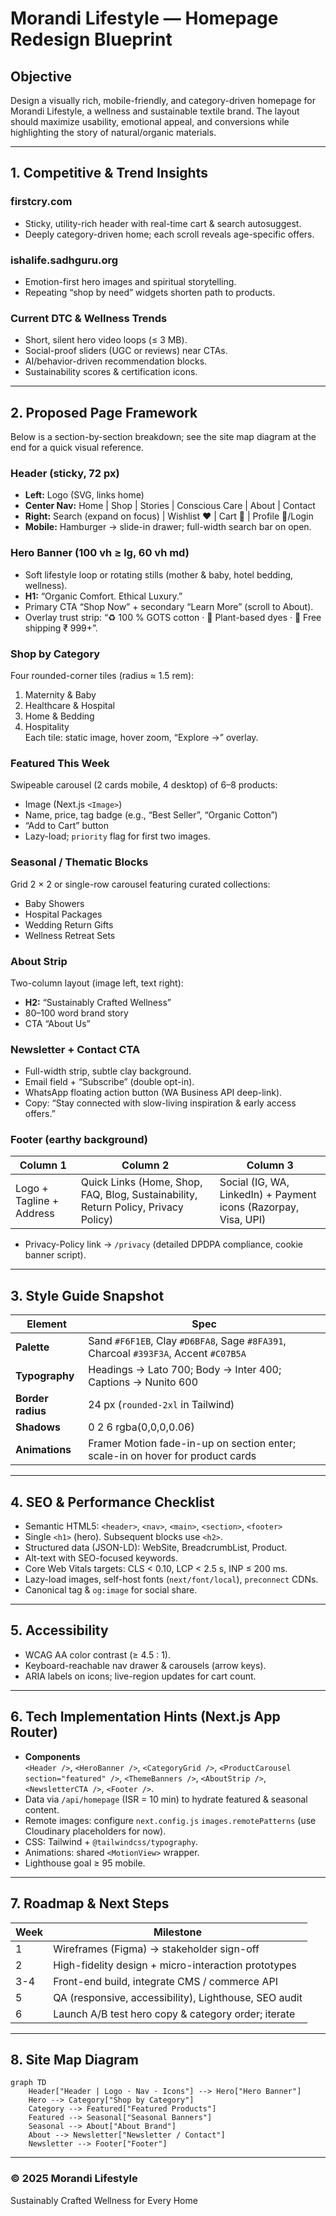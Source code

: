 # Morandi Lifestyle — Homepage Redesign Blueprint

## Objective
Design a visually rich, mobile-friendly, and category-driven homepage for Morandi Lifestyle, a wellness and sustainable textile brand. The layout should maximize usability, emotional appeal, and conversions while highlighting the story of natural/organic materials.

---

## 1. Competitive & Trend Insights

### firstcry.com
- Sticky, utility-rich header with real-time cart & search autosuggest.
- Deeply category-driven home; each scroll reveals age-specific offers.

### ishalife.sadhguru.org
- Emotion-first hero images and spiritual storytelling.
- Repeating “shop by need” widgets shorten path to products.

### Current DTC & Wellness Trends
- Short, silent hero video loops (≤ 3 MB).
- Social-proof sliders (UGC or reviews) near CTAs.
- AI/behavior-driven recommendation blocks.
- Sustainability scores & certification icons.

---

## 2. Proposed Page Framework

Below is a section-by-section breakdown; see the site map diagram at the end for a quick visual reference.

### Header (sticky, 72 px)
- **Left:** Logo (SVG, links home)
- **Center Nav:** Home | Shop | Stories | Conscious Care | About | Contact
- **Right:** Search (expand on focus) | Wishlist ♥ | Cart 🛒 | Profile 👤/Login
- **Mobile:** Hamburger → slide-in drawer; full-width search bar on open.

### Hero Banner (100 vh ≥ lg, 60 vh md)
- Soft lifestyle loop or rotating stills (mother & baby, hotel bedding, wellness).
- **H1:** “Organic Comfort. Ethical Luxury.”
- Primary CTA “Shop Now” + secondary “Learn More” (scroll to About).
- Overlay trust strip: “♻ 100 % GOTS cotton · 🌱 Plant-based dyes · 🚚 Free shipping ₹ 999+”.

### Shop by Category
Four rounded-corner tiles (radius ≈ 1.5 rem):
1. Maternity & Baby  
2. Healthcare & Hospital  
3. Home & Bedding  
4. Hospitality  
Each tile: static image, hover zoom, “Explore →” overlay.

### Featured This Week
Swipeable carousel (2 cards mobile, 4 desktop) of 6–8 products:
- Image (Next.js `<Image>`)
- Name, price, tag badge (e.g., “Best Seller”, “Organic Cotton”)
- “Add to Cart” button
- Lazy-load; `priority` flag for first two images.

### Seasonal / Thematic Blocks
Grid 2 × 2 or single-row carousel featuring curated collections:
- Baby Showers
- Hospital Packages
- Wedding Return Gifts
- Wellness Retreat Sets

### About Strip
Two-column layout (image left, text right):
- **H2:** “Sustainably Crafted Wellness”
- 80–100 word brand story
- CTA “About Us”

### Newsletter + Contact CTA
- Full-width strip, subtle clay background.
- Email field + “Subscribe” (double opt-in).
- WhatsApp floating action button (WA Business API deep-link).
- Copy: “Stay connected with slow-living inspiration & early access offers.”

### Footer (earthy background)
| Column 1 | Column 2 | Column 3 |
|-------------|----------------|----------------|
| Logo + Tagline + Address | Quick Links (Home, Shop, FAQ, Blog, Sustainability, Return Policy, Privacy Policy) | Social (IG, WA, LinkedIn) + Payment icons (Razorpay, Visa, UPI) |
- Privacy-Policy link → `/privacy` (detailed DPDPA compliance, cookie banner script).

---

## 3. Style Guide Snapshot
| Element | Spec |
|---------|------|
| **Palette** | Sand `#F6F1EB`, Clay `#D6BFA8`, Sage `#8FA391`, Charcoal `#393F3A`, Accent `#C07B5A` |
| **Typography** | Headings → Lato 700; Body → Inter 400; Captions → Nunito 600 |
| **Border radius** | 24 px (`rounded-2xl` in Tailwind) |
| **Shadows** | 0 2 6 rgba(0,0,0,0.06) |
| **Animations** | Framer Motion fade-in-up on section enter; scale-in on hover for product cards |

---

## 4. SEO & Performance Checklist
- Semantic HTML5: `<header>`, `<nav>`, `<main>`, `<section>`, `<footer>`
- Single `<h1>` (hero). Subsequent blocks use `<h2>`.
- Structured data (JSON-LD): WebSite, BreadcrumbList, Product.
- Alt-text with SEO-focused keywords.
- Core Web Vitals targets: CLS < 0.10, LCP < 2.5 s, INP ≤ 200 ms.
- Lazy-load images, self-host fonts (`next/font/local`), `preconnect` CDNs.
- Canonical tag & `og:image` for social share.

---

## 5. Accessibility
- WCAG AA color contrast (≥ 4.5 : 1).  
- Keyboard-reachable nav drawer & carousels (arrow keys).  
- ARIA labels on icons; live-region updates for cart count.

---

## 6. Tech Implementation Hints (Next.js App Router)
- **Components**  
  `<Header />`, `<HeroBanner />`, `<CategoryGrid />`, `<ProductCarousel section="featured" />`, `<ThemeBanners />`, `<AboutStrip />`, `<NewsletterCTA />`, `<Footer />`.
- Data via `/api/homepage` (ISR = 10 min) to hydrate featured & seasonal content.
- Remote images: configure `next.config.js` `images.remotePatterns` (use Cloudinary placeholders for now).
- CSS: Tailwind + `@tailwindcss/typography`.
- Animations: shared `<MotionView>` wrapper.
- Lighthouse goal ≥ 95 mobile.

---

## 7. Roadmap & Next Steps
| Week | Milestone |
|------|-----------|
| 1 | Wireframes (Figma) → stakeholder sign-off |
| 2 | High-fidelity design + micro-interaction prototypes |
| 3-4 | Front-end build, integrate CMS / commerce API |
| 5 | QA (responsive, accessibility), Lighthouse, SEO audit |
| 6 | Launch A/B test hero copy & category order; iterate |

---

## 8. Site Map Diagram
```mermaid
graph TD
    Header["Header | Logo · Nav · Icons"] --> Hero["Hero Banner"]
    Hero --> Category["Shop by Category"]
    Category --> Featured["Featured Products"]
    Featured --> Seasonal["Seasonal Banners"]
    Seasonal --> About["About Brand"]
    About --> Newsletter["Newsletter / Contact"]
    Newsletter --> Footer["Footer"]
```

---

### © 2025 Morandi Lifestyle
Sustainably Crafted Wellness for Every Home 